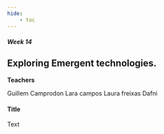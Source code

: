 ```yaml
---
hide:
    - toc
---
```


##### Week 14


## Exploring Emergent technologies.


**Teachers**

 Guillem Camprodon
 Lara campos
 Laura freixas
 Dafni

#### Title

Text

















